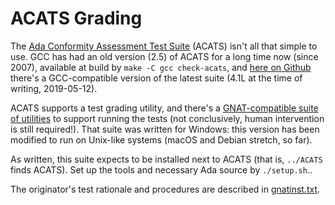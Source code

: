 # ACATS Grading #

The [Ada Conformity Assessment Test Suite](http://www.ada-auth.org/acats.html) (ACATS) isn't all that simple to use. GCC has had an old version (2.5) of ACATS for a long time now (since 2007), available at build by `make -C gcc check-acats`, and [here on Github](https://github.com/simonjwright/ACATS) there's a GCC-compatible version of the latest suite (4.1L at the time of writing, 2019-05-12).

ACATS supports a test grading utility, and there's a [GNAT-compatible suite of utilities](http://www.ada-auth.org/submit-tools.html) to support running the tests (not conclusively, human intervention is still required!). That suite was written for Windows: this version has been modified to run on Unix-like systems (macOS and Debian stretch, so far).

As written, this suite expects to be installed next to ACATS (that is, `../ACATS` finds ACATS). Set up the tools and necessary Ada source by `./setup.sh`..

The originator's test rationale and procedures are described in [gnatinst.txt](gnatinst.txt).
